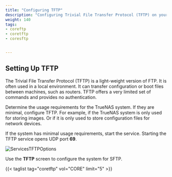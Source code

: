 ```yaml
---
title: "Configuring TFTP"
description: "Configuring Trivial File Transfer Protocol (TFTP) on your TrueNAS."
weight: 140
tags:
- coreftp
- coretftp
- coresftp


---
```



## Setting Up TFTP

The Trivial File Transfer Protocol (TFTP) is a light-weight version of FTP. It is often used in a local environment. It can transfer configuration or boot files between machines, such as routers. 
TFTP offers a very limited set of commands and provides no authentication.  

Determine the usage requirements for the TrueNAS system. If they are minimal, configure TFTP. For example, if the TrueNAS system is only used for storing images. Or if it is only used to store configuration files for network devices.  

If the system has minimal usage requirements, start the service. Starting the TFTP service opens UDP port **69**.

![ServicesTFTPOptions](/images/CORE/Services/ServicesTFTPOptions.png "TFTP Service Options")

Use the **TFTP** screen to configure the system for SFTP.  

{{< taglist tag="coretftp" vol="CORE" limit="5" >}}
